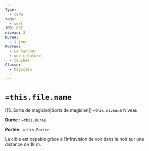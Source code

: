 ```yaml
---
Type:
  - core
tags:
  - sort
JDR: OSE
niveau: 3
Duree:
  - 1 jour
Portee:
  - Le lanceur
  - une créature
  - touchée
Classe:
  - Magicien

---
```

# `=this.file.name`  

[[5. Sorts de magicien|Sorts de magicien]] `=this.niveau`e Niveau

**Durée** : `=this.Duree` 

**Portée** : `=this.Portee`

La cible est capable grâce à l’infravision de voir dans le noir sur une distance de 18 m.